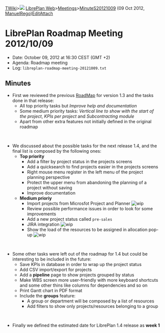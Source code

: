 [TWiki](Main_WebHome)&gt;![](/twiki/pub/TWiki/TWikiDocGraphics/web-bg-small.gif) [LibrePlan Web](LibrePlan_WebHome)&gt;[Meetings](LibrePlan_Meetings)&gt;[MinuteS20121009](LibrePlan_MinuteS20121009 "Topic revision: 1 (09 Oct 2012 - 20:52:26)") (09 Oct 2012, [ManuelRego](Main_ManuelRego))[Edit](LibrePlan_MinuteS20121009?t=1520343720 "Edit this topic text")[Attach](/twiki/bin/attach/LibrePlan/MinuteS20121009 "Attach an image or document to this topic")  

 LibrePlan Roadmap Meeting 2012/10/09
=====================================

-   Date: October 09, 2012 at 16:30 CEST (GMT +2)
-   Agenda: Roadmap meeting
-   Log: `libreplan-roadmap-meeting-20121009.txt `

 Minutes
--------

-   First we reviewed the previous [RoadMap](LibrePlan_RoadMap) for version 1.3 and the tasks done in that release:
    -   All top priority tasks but *Improve help and documentation*
    -   Some medium priority tasks: *Vertical line to show with the start of the project*, *KPIs per project* and *Subcontracting module*
    -   Apart from other extra features not initially defined in the original roadmap

&nbsp;

-   We discussed about the possible tasks for the next release 1.4, and the final list is composed by the following ones:
    -   **Top priority**
        -   Add a filter by project status in the projects screens
        -   Add a quicksearch to find projects easier in the projects screens
        -   Right mouse menu register in the left menu of the project planning perspective
        -   Protect the upper menu from abandoning the planning of a project without saving
        -   Improve documentation
    -   **Medium prioriy**
        -   Import projects from Microsfot Project and Planner ![wip](/twiki/pub/TWiki/TWikiDocGraphics/wip.gif)
        -   Review possible performance issues in order to look for some improvements
        -   Add a new project status called `pre-sales`
        -   JIRA integration ![wip](/twiki/pub/TWiki/TWikiDocGraphics/wip.gif)
        -   Show the load of the resources to be assigned in allocation pop-up ![wip](/twiki/pub/TWiki/TWikiDocGraphics/wip.gif)

&nbsp;

-   Some other tasks were left out of the roadmap for 1.4 but could be interesting to be included in the future:
    -   Save KPIs in database in order to wrap up the project status
    -   Add CSV import/export for projects
    -   Add a **pipeline** page to show projects grouped by status
    -   Make WBS screen more user-friendly with more keyboard shortcuts and some other thins like columns for dependencies and so on
    -   Print Gantt chart in PDF format
    -   Include the **groups** feature:
        -   A group or department will be composed by a list of resources
        -   Add filters to show only projects/resources belonging to a group

&nbsp;

-   Finally we defined the estimated date for LibrePlan 1.4 release as **week 1**
